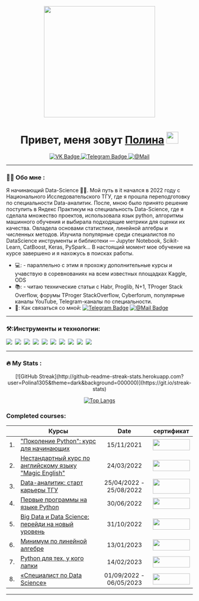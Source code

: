 <div id="header" align="center">
  <img src="https://media.giphy.com/media/LMcB8XospGZO8UQq87/giphy.gif" width="300"/>
</div>

<h1 align="center">Привет, меня зовут <a href="https://github.com/Polina1305" target="_blank">Полина</a> 
<img src="https://github.com/blackcater/blackcater/raw/main/images/Hi.gif" height="32"/></h1> 
<div id="header" align="center">
  

  
<div id="badges">
  <a href="https://vk.com/id134089170">
    <img src="https://img.shields.io/badge/VK-blue?style=for-the-badge&logo=vk&logoColor=white" alt="VK Badge"/>
  </a>
  <a href="https://t.me/smolchonok">
    <img src="https://img.shields.io/badge/Telegram-blue?style=for-the-badge&logo=telegram&logoColor=white" alt="Telegram Badge"/>
  </a>
    <a href="[https://t.me/smolchonok](https://mail.ru/?utm_source=portal&utm_medium=new_portal_navigation&utm_campaign=mail.ru&mt_click_id=mt-ds8xq6-1683129876-1575103423&mt_sub1=id.mail.ru)">
    <img src="https://img.shields.io/badge/@Mail-blue?style=for-the-badge&logo=@mail&logoColor=white" alt="@Mail"/>
  </a> 
</div>

<img src="https://komarev.com/ghpvc/?username=Polina1305&style=flat-square&color=blue" alt=""/>
  
 </div id="header"> 
 
---


### :woman_technologist: Обо мне :

   Я начинающий Data-Science 🧑‍💻. Мой путь в it начался в 2022 году с Национального Исследовательского ТГУ, где я прошла переподготовку по специальности Data-аналитик. После, мною было принято решение поступить  в Яндекс Практикум  на специальность Data-Science, где я сделала множество проектов, использовала язык python, алгоритмы машинного обучения и выбирала подходящие метрики для оценки их качества. Овладела основами статистики, линейной алгебры и численных методов. Изучила популярные среди специалистов по DataScience инструменты и библиотеки — Jupyter Notebook, Scikit-Learn, CatBoost, Keras, PySpark... В настоящий момент мое обучение на курсе завершено и я нахожусь в поисках работы.
- 💻: - параллельно с этим я прохожу дополнительные курсы и учавствую в соревнованиях на всем известных площадках  Kaggle, ODS
- 📚: - читаю технические статьи с Habr, Proglib, N+1, TProger Stack Overflow, форумы TProger StackOverflow, Cyberforum, популярные каналы YouTube, Telegram-каналы по специальности.
- 💌: Как связаться со мной: [![Telegram Badge](https://img.shields.io/badge/Telegram-blue?style=for-the-badge&logo=telegram&logoColor=white)](https://t.me/smolchonok) [![@Mail Badge](https://img.shields.io/badge/@Mail-blue?style=for-the-badge&logo=@mail&logoColor=white)](https://mail.ru/?utm_source=portal&utm_medium=new_portal_navigation&utm_campaign=mail.ru&mt_click_id=mt-ds8xq6-1683129876-1575103423&mt_sub1=id.mail.ru)


---

### ⚒️:Инструменты и технологии:

<div>
  <img src="https://img.shields.io/badge/Python-3776AB?style=for-the-badge&logo=Python&logoColor=F7931E"/>&nbsp;
  <img src="https://img.shields.io/badge/Scikit-Learn-F7931E?style=for-the-badge&logo=Scikit-Learn&logoColor=ЦВЕТ ЛОГОТИПА"/>&nbsp;
  <img src="https://img.shields.io/badge/Pandas-150458?style=for-the-badge&logo=Pandas&logoColor=ЦВЕТ ЛОГОТИПА"/>&nbsp;
  <img src="https://img.shields.io/badge/NumPy-013243?style=for-the-badge&logo=NumPy&logoColor=ЦВЕТ ЛОГОТИПА"/>&nbsp;
  <img src="https://img.shields.io/badge/Keras-D00000?style=for-the-badge&logo=Keras&logoColor=ЦВЕТ ЛОГОТИПА"/>&nbsp;
  <img src="https://img.shields.io/badge/Jupyter-white?style=for-the-badge&logo=Jupyter&logoColor=F37626"/>&nbsp;
  <img src="https://img.shields.io/badge/postgresql-4169E1?style=for-the-badge&logo=postgresql&logoColor=0d1833"/>&nbsp;
  <img src="https://img.shields.io/badge/powerbi-F2C811?style=for-the-badge&logo=powerbi&logoColor=200d33"/>&nbsp;
  <img src="https://img.shields.io/badge/microsoft office-D83B01?style=for-the-badge&logo=microsoftoffice&logoColor=ЦВЕТ ЛОГОТИПА"/>&nbsp;
  <img src="https://img.shields.io/badge/tensorflow-FF6F00?style=for-the-badge&logo=tensorflow&logoColor=4a0d1b"/>&nbsp;
  
</div>


---

### :fire: My Stats :
<div align="center">
[![GitHub Streak](http://github-readme-streak-stats.herokuapp.com?user=Polina1305&theme=dark&background=000000)](https://git.io/streak-stats)




[![Top Langs](https://github-readme-stats.vercel.app/api/top-langs/?username=Polina1305&layout=compact&theme=vision-friendly-dark)](https://github.com/anuraghazra/github-readme-stats)

</div align="center">

### Сompleted courses: 


|  | Курсы                                                                                              |    Date                      |   сертификат |
|--|------------------------------------------------------------------------------------------------------|:----------------------------:|:------------:|
|1.| ["Поколение Python": курс для начинающих](https://stepik.org/course/58852/syllabus)                  |    15/11/2021  |[<img src="https://user-images.githubusercontent.com/106150320/235956708-8842092d-f4f3-4e99-8f2f-b9d353b1f259.png" width="100" height="30"/>](https://stepik.org/cert/1235277)|
|2.| [Нестандартный курс по английскому языку "Magic English"](https://stepik.org/course/101725/syllabus) |    24/03/2022 |[<img src="https://user-images.githubusercontent.com/106150320/235956708-8842092d-f4f3-4e99-8f2f-b9d353b1f259.png" width="100" height="30"/>](https://stepik.org/cert/1445912)|
|3.| [Data-аналитик: старт карьеры ТГУ](https://tsu-dpo.ru/program/data)                                  |    25/04/2022 - 25/08/2022   |[<img src="https://user-images.githubusercontent.com/106150320/235955445-d29583c0-f180-4893-a286-f3ddb66bebfc.png" width="100" height="40"/>]( -  )|
|4.| [Первые программы на языке Python](https://stepik.org/users/348200179)                               |    30/06/2022  |[<img src="https://user-images.githubusercontent.com/106150320/235956708-8842092d-f4f3-4e99-8f2f-b9d353b1f259.png" width="100" height="30"/>](https://stepik.org/cert/1564465)|
|5.| [Big Data и Data Science: перейди на новый уровень](https://stepik.org/course/101689/syllabus)       |    31/10/2022 |[<img src="https://user-images.githubusercontent.com/106150320/235956708-8842092d-f4f3-4e99-8f2f-b9d353b1f259.png" width="100" height="30"/>](https://stepik.org/cert/1744433)|
|6.| [Минимум по линейной алгебре](https://stepik.org/course/57167/syllabus)                              |    13/01/2023    |[<img src="https://user-images.githubusercontent.com/106150320/235956708-8842092d-f4f3-4e99-8f2f-b9d353b1f259.png" width="100" height="30"/>](https://stepik.org/cert/1907607)|
|7.| [Python для тех, у кого лапки](https://stepik.org/course/85388/syllabus)                             |    14/02/2023   |[<img src="https://user-images.githubusercontent.com/106150320/235956708-8842092d-f4f3-4e99-8f2f-b9d353b1f259.png" width="100" height="30"/>](https://stepik.org/cert/1948420)|
|8.| [«Специалист по Data Science»](https://practicum.yandex.ru/data-scientist/)                          |    01/09/2022 - 06/05/2023   |[<img src="https://user-images.githubusercontent.com/106150320/235955798-623921b1-3ab1-45f3-9f2d-611ade564a94.png" width="100" height="30"/>]( - ) |

---

###

<div id="stat" align="center">
    <img src="https://github-profile-summary-cards.vercel.app/api/cards/profile-details?username=Polina1305&theme=github_dark" alt=""/>
</div>
